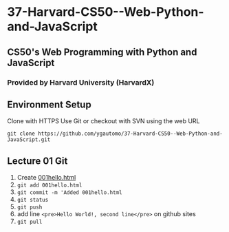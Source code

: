 # 37-Harvard-CS50--Web-Python-and-JavaScript
## CS50's Web Programming with Python and JavaScript
### Provided by Harvard University (HarvardX)

## Environment Setup
Clone with HTTPS
Use Git or checkout with SVN using the web URL

`git clone https://github.com/ygautomo/37-Harvard-CS50--Web-Python-and-JavaScript.git`

## Lecture 01 Git
1. Create [001hello.html](/lecture01-git/001hello.html)
2. `git add 001hello.html`
3. `git commit -m 'Added 001hello.html`
4. `git status`
5. `git push`
6. add line `<pre>Hello World!, second line</pre>` on github sites
7. `git pull`